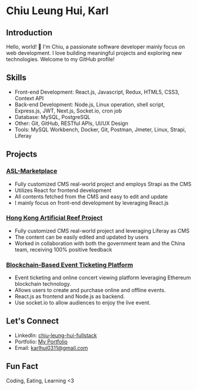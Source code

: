 # Chiu Leung Hui, Karl

## Introduction

Hello, world! 👋 I'm Chiu, a passionate software developer mainly focus on web development. I love building meaningful projects and exploring new technologies. Welcome to my GitHub profile!

## Skills

- Front-end Development: React.js, Javascript, Redux, HTML5, CSS3, Context API
- Back-end Development: Node.js, Linux operation, shell script, Express.js, JWT, Next.js, Socket.io, cron job
- Database: MySQL, PostgreSQL
- Other: Git, GitHub, RESTful APIs, UI/UX Design
- Tools: MySQL Workbench, Docker, Git, Postman, Jmeter, Linux, Strapi, Liferay


## Projects

### [ASL-Marketplace](marketplace.asl.com.hk)

- Fully customized CMS real-world project and employs Strapi as the CMS
- Utilizes React for frontend development
- All contents fetched from the CMS and easy to edit and update
- I mainly focus on front-end development by leveraging React.js

### [Hong Kong Artificial Reef Project](artificial-reef.net)

- Fully customized CMS real-world project and leveraging Liferay as CMS
- The content can be easily edited and updated by users
- Worked in collaboration with both the government team and the China team, receiving 100% positive feedback

### [Blockchain-Based Event Ticketing Platform]([/smartix-capstone](/smartix-capstone))

- Event ticketing and online concert viewing platform leveraging Ethereum blockchain technology.
- Allows users to create and purchase online and offline events.
- React.js as frontend and Node.js as backend.
- Use socket.io to allow audiences to enjoy the live event.

## Let's Connect

- LinkedIn: [chiu-leung-hui-fullstack](https://www.linkedin.com/in/chiu-leung-hui-fullstack/)
- Portfolio: [My Portfolio](https://main--chiu-personal-web.netlify.app/)
- Email: [karlhui0311@gmail.com](karlhui0311@gmail.com)

## Fun Fact

Coding, Eating, Learning <3
